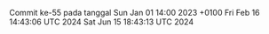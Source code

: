 Commit ke-55 pada tanggal Sun Jan 01 14:00 2023 +0100
Fri Feb 16 14:43:06 UTC 2024
Sat Jun 15 18:43:13 UTC 2024
